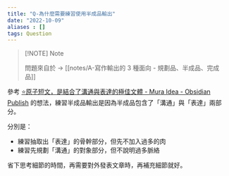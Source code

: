 ```yaml
---
title: "Q-為什麼需要練習使用半成品輸出"
date: "2022-10-09"
aliases : []
tags: Question
---
```



> [!NOTE] Note
> 
> 問題來自於 -> [[notes/A-寫作輸出的 3 種面向 - 規劃品、半成品、完成品]]

參考 [⭐️原子短文，是結合了溝通與表達的極佳文體 - Mura Idea - Obsidian Publish](https://publish.obsidian.md/muraidea/%E2%AD%90%EF%B8%8F%E5%8E%9F%E5%AD%90%E7%9F%AD%E6%96%87%EF%BC%8C%E6%98%AF%E7%B5%90%E5%90%88%E4%BA%86%E6%BA%9D%E9%80%9A%E8%88%87%E8%A1%A8%E9%81%94%E7%9A%84%E6%A5%B5%E4%BD%B3%E6%96%87%E9%AB%94) 的想法，練習半成品輸出是因為半成品包含了「溝通」與「表達」兩部分。

分別是：
- 練習抽取出「表達」的骨幹部分，但先不加入過多的肉
- 練習先規劃「溝通」的對象部分，但不說明過多脈絡

省下思考細節的時間，再需要對外發表文章時，再補充細節就好。